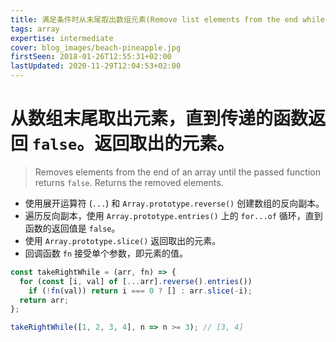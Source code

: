 ```yaml
---
title: 满足条件时从末尾取出数组元素(Remove list elements from the end while condition is met)
tags: array
expertise: intermediate
cover: blog_images/beach-pineapple.jpg
firstSeen: 2018-01-26T12:55:31+02:00
lastUpdated: 2020-11-29T12:04:53+02:00
---
```


# 从数组末尾取出元素，直到传递的函数返回 `false`。返回取出的元素。
> Removes elements from the end of an array until the passed function returns `false`.
> Returns the removed elements.

- 使用展开运算符 (`...`) 和 `Array.prototype.reverse()` 创建数组的反向副本。
- 遍历反向副本，使用 `Array.prototype.entries()` 上的 `for...of` 循环，直到函数的返回值是 `false`。
- 使用 `Array.prototype.slice()` 返回取出的元素。
- 回调函数 `fn` 接受单个参数，即元素的值。

```js
const takeRightWhile = (arr, fn) => {
  for (const [i, val] of [...arr].reverse().entries())
    if (!fn(val)) return i === 0 ? [] : arr.slice(-i);
  return arr;
};
```

```js
takeRightWhile([1, 2, 3, 4], n => n >= 3); // [3, 4]
```
